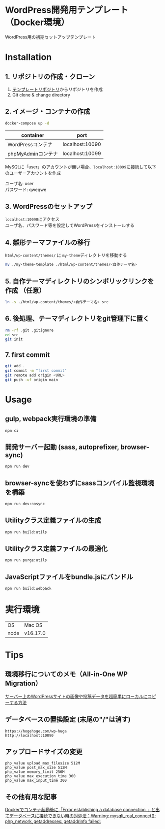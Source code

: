 # WordPress開発用テンプレート（Docker環境）
WordPress用の初期セットアップテンプレート

# Installation
## 1. リポジトリの作成・クローン
1. [テンプレートリポジトリ](https://github.com/opipi406/wp-theme-template/generate)からリポジトリを作成
2. Git clone & change directory

## 2. イメージ・コンテナの作成
```bash
docker-compose up -d
```
|container|port|
|-|-|
|WordPressコンテナ|localhost:10090|
|phpMyAdminコンテナ|localhost:10099|

MySQLに「user」のアカウントが無い場合、`localhost:10099`に接続して以下のユーザーアカウントを作成  

ユーザ名: user  
パスワード: qweqwe  

## 3. WordPressのセットアップ
`localhost:10090`にアクセス  
ユーザ名、パスワード等を設定してWordPressをインストールする

## 4. 雛形テーマファイルの移行
`html/wp-content/themes/` に `my-theme`ディレクトリを移動する
```bash
mv ./my-theme-template ./html/wp-content/themes/<自作テーマ名>
```

## 5. 自作テーマディレクトリのシンボリックリンクを作成 （任意）
```bash
ln -s ./html/wp-content/themes/<自作テーマ名> src
```

## 6. 後処理、テーマディレクトリをgit管理下に置く
```bash
rm -rf .git .gitignore
cd src
git init
```

## 7. first commit
```bash
git add .
git commit -m "first commit"
git remote add origin <URL>
git push -uf origin main
```

# Usage
## gulp, webpack実行環境の準備
```bash
npm ci
```
## 開発サーバー起動 (sass, autoprefixer, browser-sync)
```bash
npm run dev
```
## browser-syncを使わずにsassコンパイル監視環境を構築
```bash
npm run dev:nosync
```
## Utilityクラス定義ファイルの生成
```bash
npm run build:utils
```
## Utilityクラス定義ファイルの最適化
```bash
npm run purge:utils
```
## JavaScriptファイルをbundle.jsにバンドル
```bash
npm run build:webpack
```

# 実行環境
|||
|-|-|
|OS|Mac OS|
|node|v16.17.0|

# Tips

## 環境移行についてのメモ（All-in-One WP Migration）
[サーバー上のWordPressサイトの画像や投稿データを超簡単にローカルにコピーする方法](https://yosiakatsuki.net/blog/copy-site-data-to-local/)

## データベースの置換設定 (末尾の"/"は消す)
```
https://hogehoge.com/wp-huga
http://localhost:10090
```

## アップロードサイズの変更
```
php_value upload_max_filesize 512M
php_value post_max_size 512M
php_value memory_limit 256M
php_value max_execution_time 300
php_value max_input_time 300
```

## その他有用な記事

[Dockerでコンテナ起動後に「Error establishing a database connection 」と出てデータベースに接続できない時の対処法：Warning: mysqli_real_connect(): php_network_getaddresses: getaddrinfo failed:](https://prograshi.com/platform/docker/dokcer-wp-db-connection-error/)
